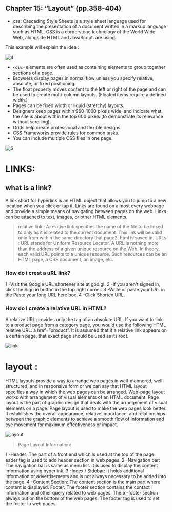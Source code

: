 ## Chapter 15: “Layout” (pp.358-404)

* css: Cascading Style Sheets is a style sheet language used for describing the presentation of a document written in a markup language such as HTML. CSS is a cornerstone technology of the World Wide Web, alongside HTML and JavaScript.
are using.

This example will explain the idea :

![4](https://www12.0zz0.com/2021/02/28/19/408535291.png)

* `<div>` elements are often used as containing elements
to group together sections of a page.
* Browsers display pages in normal flow unless you
specify relative, absolute, or fixed positioning.
* The float property moves content to the left or right
of the page and can be used to create multi-column
layouts. (Floated items require a defined width.)
* Pages can be fixed width or liquid (stretchy) layouts.
* Designers keep pages within 960-1000 pixels wide,
and indicate what the site is about within the top 600
pixels (to demonstrate its relevance without scrolling).
* Grids help create professional and flexible designs.
* CSS Frameworks provide rules for common tasks.
* You can include multiple CSS files in one page.

![5](https://www14.0zz0.com/2021/03/02/16/804418304.png)

# LINKS:
## what is a link?
A link short for hyperlink is an HTML object that allows you to jump to a new location when you click or tap it. Links are found on almost every webpage and provide a simple means of navigating between pages on the web. Links can be attached to text, images, or other HTML elements.
> relative link : A relative link specifies the name of the file to be linked to only as it is related to the current document. This link will be valid only from within the same directory that page2. html is saved in.
> URLs : URL stands for Uniform Resource Locator. A URL is nothing more than the address of a given unique resource on the Web. In theory, each valid URL points to a unique resource. Such resources can be an HTML page, a CSS document, an image, etc.

### How do i crest a uRL link?
1 -Visit the Google URL shortener site at goo.gl.
2 -If you aren't signed in, click the Sign in button in the top right corner.
3 -Write or paste your URL in the Paste your long URL here box.
4 -Click Shorten URL.

### How do I create a relative URL in HTML?
A relative URL provides only the tag of an absolute URL. If you want to link to a product page from a category page, you would use the following HTML relative URL: a href=”product”. It is assumed that if a relative link appears on a certain page, that exact page should be used as its root.

![link](https://jorcus.b-cdn.net/wp-content/uploads/2020/06/HTML-Element-Structure.png)

# layout :
HTML layouts provide a way to arrange web pages in well-mannered, well-structured, and in responsive form or we can say that HTML layout specifies a way in which the web pages can be arranged. Web-page layout works with arrangement of visual elements of an HTML document.
Page layout is the part of graphic design that deals with the arrangement of visual elements on a page. Page layout is used to make the web pages look better. It establishes the overall appearance, relative importance, and relationships between the graphic elements to achieve a smooth flow of information and eye movement for maximum effectiveness or impact.

![layout](https://media.geeksforgeeks.org/wp-content/uploads/layout.png)

> Page Layout Information:

1 -Header: The part of a front end which is used at the top of the page. eader tag is used to add header section in web pages.
2 -Navigation bar: The navigation bar is same as menu list. It is used to display the content information using hyperlink.
3 -Index / Sidebar: It holds additional information or advertisements and is not always necessary to be added into the page.
4 -Content Section: The content section is the main part where content is displayed.
Footer: The footer section contains the contact information and other query related to web pages. The 5 -footer section always put on the bottom of the web pages. The footer tag is used to set the footer in web pages.